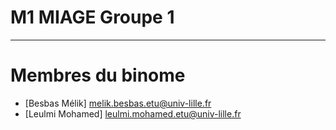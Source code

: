 # M1 MIAGE Groupe 1

---
# Membres du binome

- [Besbas Mélik] melik.besbas.etu@univ-lille.fr
- [Leulmi Mohamed] leulmi.mohamed.etu@univ-lille.fr

